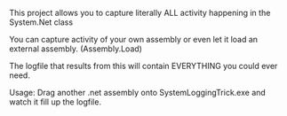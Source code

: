 This project allows you to capture literally ALL activity happening in the System.Net class

You can capture activity of your own assembly or even let it load an external assembly. (Assembly.Load)

The logfile that results from this will contain EVERYTHING you could ever need.


Usage: Drag another .net assembly onto SystemLoggingTrick.exe and watch it fill up the logfile.
